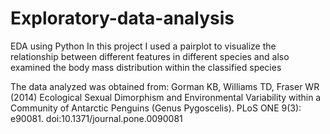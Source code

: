 # Exploratory-data-analysis
EDA using Python
In this project I used a pairplot to visualize the relationship between different features in different species and also examined the body mass distribution within the classified species

The data analyzed was obtained from:
Gorman KB, Williams TD, Fraser WR (2014) Ecological Sexual Dimorphism and Environmental Variability within a Community of Antarctic Penguins (Genus Pygoscelis). PLoS ONE 9(3): e90081. doi:10.1371/journal.pone.0090081
